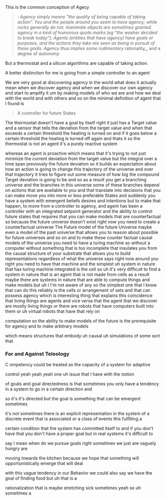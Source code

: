 This is the common conception of Agecy

> : _Agency _simply means “the quality of being capable of taking action”. You and the people around you seem to have agency; while rocks generally do not. Inanimate objects are sometimes granted agency in a kind of humorous quote marks (eg “the washer decided to break today”); Agents _(entities that have agency) have_ goals _or_ purposes_, and the actions they take are seen as being in pursuit of these goals. Agency thus implies some rudimentary_ rationality_, and a degree of _autonomy_.

But a thermostat and a silicon algorithms are capable of taking action. 

A better distinction for me is going from a simple controller to an agent 

We are very good at discovering agency in the world what does it actually mean when we discover agency and when we discover our own agency and start to amplify it um by making models of who we are and how we deal with the world and with others and so on the minimal definition of agent that I found is 

>  A controller for future States 

The thermostat doesn't have a goal by itself right it just has a Target value and a sensor that tells the deviation from the target value and when that exceeds a certain threshold the heating is turned on and if it goes below a certain threshold the heating is turned off again and thats it so the thermostat is not an agent it's a purely reactive system

whereas an agent is proactive which means that it's trying to not just minimize the current deviation from the target value but the integral over a time span previously the future deviation so it builds an expectation about how an action is going to change this trajectory of the universe and over that trajectory it tries to figure out some measure of how big the compound Target deviation is going to be and so as a result you get a branching universe and the branches in this universe some of these branches depend on actions that are available to you and that translate into decisions that you can make move you into more or less preferable States and suddenly you have a system with emergent beliefs desires and intentions but to make that happen, to move from a controller to agency, and agent has been a controller with an integrated setpoint generator and the ability to control future states that requires that you can make models that are counterfactual so because the future universe doesn't exist right now you need to create a counterfactual universe The Future model of the future Universe maybe even a model of the past universe that allows you to reason about possible for future universes and so on and to make these
counter factual causal models of the universe you need to have a turing machine so without a computer without something that is too incomplete that insulates you from the causal structure of your
substrate that allows you to build representations regardless of what the universe says right now around you right you need to have that machine and the simplest uh system in nature that has turing machine integrated is the cell so uh it's very difficult to find a system in nature that is an agent that is not made from cells as a result maybe there are systems in nature that are able to compute things and make models but uh I I'm not aware of any so the simplest one that I know that can do this reliably is the cells or arrangement of sets and that can possess agency which is interesting thing that explains this coincidence that living things are agents and vice versa that the agent that we discover are mostly living things or there are robots that have computers built into them or uh virtual robots that have that rely on

computation so the ability to make models of the future is the prerequisite for agency and to make arbitrary models

which means structures that embody uh causal uh simulations of some sort that


### For and Against Teleology 
C ompetency could be treated as the capacity of a system for adaptive

control yeah yeah yeah one uh issue that I have with the notion

of goals and goal directedness is that sometimes you only have a tendency in a system to go in a certain direction and

so it's it's directed but the goal is something that can be emergent sometimes

it's not sometimes there is an explicit representation in the system of a discrete event that is associated or a class of events this fulfilling a

certain condition that the system has committed itself to and if you don't have that you don't have a proper goal but in real systems it's difficult to

say I mean when do we pursue goals right sometimes we just are vaguely hungry are

moving towards the kitchen because we hope that something will opportunistically emerge that will deal

with this vague tendency in our Behavior we could also say we have the goal of finding food but uh that is a

rationalization that is maybe stretching sick sometimes yeah so uh sometimes a